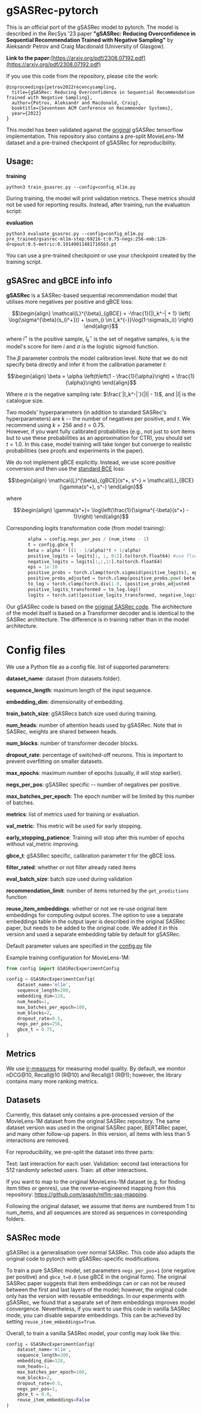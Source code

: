 # gSASRec-pytorch

This is an official port of the gSASRec model to pytorch. The model is described in the RecSys '23 paper **"gSASRec: Reducing Overconfidence in Sequential Recommendation Trained with Negative Sampling"** by Aleksandr Petrov and Craig Macdonald (University of Glasgow). 

**Link to the paper:**[https://arxiv.org/pdf/2308.07192.pdf](https://arxiv.org/pdf/2308.07192.pdf)

If you use this code from the repository, please cite the work: 
```
@inproceedings{petrov2022recencysampling,
  title={gSASRec: Reducing Overconfidence in Sequential Recommendation Trained with Negative Sampling},
  author={Petrov, Aleksandr and Macdonald, Craig},
  booktitle={Seventeen ACM Conference on Recommender Systems},
  year={2022}
}
```


This model has been validated against the [original](https://github.com/asash/gsasrec) gSASRec tensorflow implementation.
This repository also contains a pre-split MovieLens-1M dataset and a pre-trained checkpoint of gSASRec for reproducibility. 


## Usage: 

**training**
```
python3 train_gsasrec.py --config=config_ml1m.py
```

During training, the model will print validation metrics. These metrics should not be used for reporting results. Instead, after training, run the  evaluation script: 

**evaluation**
```
python3 evaluate_gsasrec.py --config=config_ml1m.py pre_trained/gsasrec-ml1m-step:69216-t:0.75-negs:256-emb:128-dropout:0.5-metric:0.19149011481716563.pt
```
You can use a pre-trained checkpoint or use your checkpoint created by the training script. 


## gSASrec and gBCE info info
**gSASRec** is a SASRec-based sequential recommendation model that utilises more negatives per positive and gBCE loss: 

```math
\begin{align}
     \mathcal{L}^{\beta}_{gBCE} = -\frac{1}{|I_k^-| + 1} \left( \log(\sigma^{\beta}(s_{i^+})) + \sum_{i \in I_k^{-}}\log(1-\sigma(s_i)) \right)
\end{align}
```
where $`i^+`$ is the positive sample, $`I_k^-`$ is the set of negative samples, $`s_i`$ is the model's score for item $`i`$ and $`\sigma`$ is the logistic sigmoid function. 

The $`\beta`$ parameter controls the model calibration level. Note that we do not specify beta directly and infer it from the calibration parameter $`t`$:

```math
\begin{align}
    \beta = \alpha \left(t\left(1 - \frac{1}{\alpha}\right) + \frac{1}{\alpha}\right)
\end{align}
```
Where $`\alpha`$ is the negative sampling rate: $`\frac{`|I_k^-|`}{|I| - 1}`$, and $`|I|`$ is the catalogue size. 


Two models' hyperparameters (in addition to standard SASRec's hyperparameters) are $`k`$ -- the number of negatives per positive, and $`t`$. We recommend using $`k = 256`$ and $`t=0.75`$.  
However, if you want fully calibrated probabilities (e.g., not just to sort items but to use these probabilities as an approximation for CTR), you should set $t=1.0$. In this case, model training will take longer but converge to realistic probabilities (see proofs and experiments in the paper). 

 We do not implement gBCE explicitly. Instead, we use score positive conversion and then use the [standard BCE](https://pytorch.org/docs/stable/generated/torch.nn.functional.binary_cross_entropy_with_logits.html) loss: 
```math
\begin{align}
        \mathcal{L}^{\beta}_{gBCE}(s^+, s^-) =  \mathcal{L}_{BCE}(\gamma(s^+), s^-)
\end{align}
```
where

```math
\begin{align}
    \gamma(s^+)= \log\left(\frac{1}{\sigma^{-\beta}(s^+) - 1}\right)
\end{align}
```

Corresponding logits transformation code (from model training): 
```python
        alpha = config.negs_per_pos / (num_items - 1)
        t = config.gbce_t 
        beta = alpha * ((1 - 1/alpha)*t + 1/alpha)
        positive_logits = logits[:, :, 0:1].to(torch.float64) #use float64 to increase numerical stability
        negative_logits = logits[:,:,1:].to(torch.float64)
        eps = 1e-10
        positive_probs = torch.clamp(torch.sigmoid(positive_logits), eps, 1-eps)
        positive_probs_adjusted = torch.clamp(positive_probs.pow(-beta), 1+eps, torch.finfo(torch.float64).max)
        to_log = torch.clamp(torch.div(1.0, (positive_probs_adjusted  - 1)), eps, torch.finfo(torch.float64).max)
        positive_logits_transformed = to_log.log()
        logits = torch.cat([positive_logits_transformed, negative_logits], -1)

```

Our gSASRec code is based on the [original SASRec code](https://github.com/kang205/SASRec). The architecture of the model itself is based on a Transformer decoder and is identical to the SASRec architecture. The difference is in training rather than in the model architecture. 

# Config files
We use a Python file as a config file. list of supported parameters: 

**dataset_name**: dataset (from datasets folder).

**sequence_length**: maximum length of the input sequence.

**embedding_dim**: dimensionality of embedding.

**train_batch_size**: gSASRecs batch size used during training.

**num_heads**: number of attention heads used by gSASRec. Note that in SASRec, weights are shared between heads. 

**num_blocks**: number of transformer decoder blocks.

**dropout_rate**: percentage of switched-off neurons. This is important to prevent overfitting on smaller datasets.

**max_epochs**: maximum number of epochs (usually, it will stop earlier).

**negs_per_pos**: gSASRec specific -- number of negatives per positive.

**max_batches_per_epoch**: The epoch number will be limited by this number of batches.

**metrics**: list of metrics used for training or evaluation. 

**val_metric**: This metric will be used for early stopping.

**early_stopping_patience**: Training will stop after this number of epochs without val_metric improving.

**gbce_t**: gSASRec specific, calibration parameter t for the gBCE loss.

**filter_rated**: whether or not filter already rated items

**eval_batch_size**: batch size used during validation

**recommendation_limit**: number of items returned by the `get_predictions` function

**reuse_item_embeddings**: whether or not we re-use original item embeddings for computing output scores. The option to use a separate embeddings table in the output layer is described in the original SASRec paper, but needs to be added to the original code. We added it in this version and used a separate  embedding table by default for gSASRec. 

Default parameter values are specified in the [config.py](config.py) file

Example training configuration for MovieLens-1M: 
```python
from config import GSASRecExperimentConfig

config = GSASRecExperimentConfig(
    dataset_name='ml1m',
    sequence_length=200,
    embedding_dim=128,
    num_heads=1,
    max_batches_per_epoch=100,
    num_blocks=2,
    dropout_rate=0.5,
    negs_per_pos=256,
    gbce_t = 0.75,
)
```
## Metrics
We use [ir-measures](https://ir-measur.es/en/latest/) for measuring model quality. By default, we monitor nDCG@10, Recall@10 (R@10) and Recall@1 (R@1); however, the library contains many more ranking metrics. 

## Datasets
Currently, this dataset only contains a pre-processed version of the MovieLens-1M dataset from the original SASRec repository. The same dataset version was used in the original SASRec paper, BERT4Rec paper, and many other follow-up papers. In this version, all items with less than 5 interactions are removed. 

For reproducibility, we pre-split the dataset into three parts: 

Test: last interaction for each user. 
Validation: second last interactions for 512 randomly selected users. 
Train: all other interactions. 

If you want to map to the original MovieLens-1M dataset (e.g.  for finding item titles or genres), use the reverse-engineered mapping from this repository: https://github.com/asash/ml1m-sas-mapping. 

Following the original dataset, we assume that items are numbered from 1 to num_items, and all sequences are stored as sequences in corresponding folders. 

## SASRec mode

gSASRec is a generalisation over normal SASRec. This code also adapts the original code to pytorch with gSASRec-specific modifications. 

To train a pure SASRec model, set parameters `negs_per_pos=1` (one negative per positive) and `gbce_t=0.0` (use gBCE in the original form). The original SASRec  paper suggests that item embeddings can or can not be reused between the first and last layers of the model; however, the original code only has the version with reusable embeddings. In our experiments with gSASRec, we found that a separate set of item embeddings improves model convergence.  Nevertheless, if you want to use this code in vanilla SASRec mode, you can disable separate embeddings. This can be achieved by setting `reuse_item_embeddings=True`. 

Overall, to train a vanilla SASRec model, your config may look like this: 
```python
config = GSASRecExperimentConfig(
    dataset_name='ml1m',
    sequence_length=200,
    embedding_dim=128,
    num_heads=1,
    max_batches_per_epoch=100,
    num_blocks=2,
    dropout_rate=0.5,
    negs_per_pos=1,
    gbce_t = 0.0,
    reuse_item_embeddings=False
)
```
